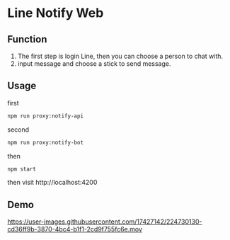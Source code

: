 # Line Notify Web

## Function
1. The first step is login Line, then you can choose a person to chat with.
2. input message and choose a stick to send message.

## Usage

first

```sh
npm run proxy:notify-api
```

second

```sh
npm run proxy:notify-bot
```

then

```sh
npm start
```

then visit http://localhost:4200


## Demo
https://user-images.githubusercontent.com/17427142/224730130-cd36ff9b-3870-4bc4-b1f1-2cd9f755fc6e.mov

